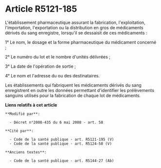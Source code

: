 # Article R5121-185

L'établissement pharmaceutique assurant la fabrication, l'exploitation, l'importation, l'exportation ou la distribution en
gros de médicaments dérivés du sang enregistre, lorsqu'il se dessaisit de ces médicaments :

1° Le nom, le dosage et la forme pharmaceutique du médicament concerné ;

2° Le numéro du lot et le nombre d'unités délivrées ;

3° La date de l'opération de sortie ;

4° Le nom et l'adresse du ou des destinataires.

Les établissements qui fabriquent les médicaments dérivés du sang enregistrent en outre les données permettant d'identifier
les prélèvements sanguins utilisés pour la fabrication de chaque lot de médicaments.

**Liens relatifs à cet article**

	**Modifié par**:

	  - Décret n°2008-435 du 6 mai 2008 - art. 58

	**Cité par**:

	  - Code de la santé publique - art. R5121-195 (V)
	  - Code de la santé publique - art. R5124-58 (V)

	**Anciens textes**:

	  - Code de la santé publique - art. R5144-27 (Ab)
